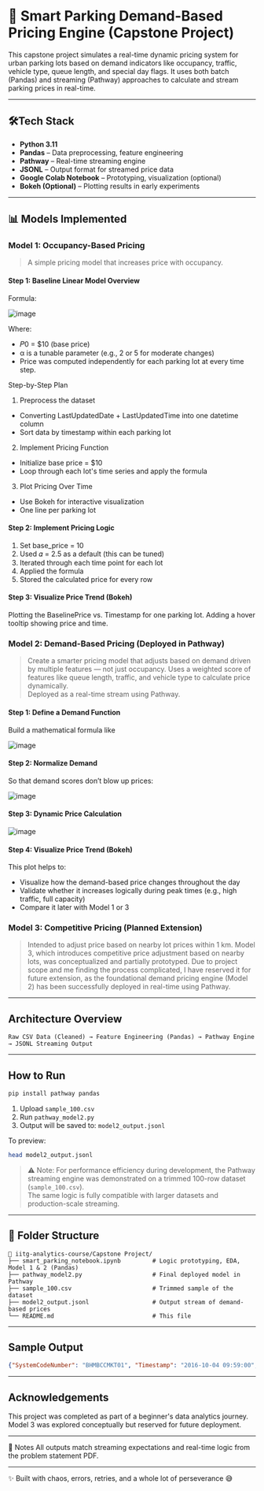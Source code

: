 
# 🚗 Smart Parking Demand-Based Pricing Engine (Capstone Project)

This capstone project simulates a real-time dynamic pricing system for urban parking lots based on demand indicators like occupancy, traffic, vehicle type, queue length, and special day flags. It uses both batch (Pandas) and streaming (Pathway) approaches to calculate and stream parking prices in real-time.

---

## 🛠Tech Stack

- **Python 3.11**
- **Pandas** – Data preprocessing, feature engineering
- **Pathway** – Real-time streaming engine
- **JSONL** – Output format for streamed price data
- **Google Colab Notebook** – Prototyping, visualization (optional)
- **Bokeh (Optional)** – Plotting results in early experiments

---

## 📊 Models Implemented

### Model 1: Occupancy-Based Pricing
> A simple pricing model that increases price with occupancy.

#### Step 1: Baseline Linear Model Overview
Formula:

![image](https://github.com/user-attachments/assets/a470bb43-94f7-4add-a885-bbc371c12836)

Where:
- 𝑃0 = $10 (base price)
- α is a tunable parameter (e.g., 2 or 5 for moderate changes)
- Price was computed independently for each parking lot at every time step.

Step-by-Step Plan
1. Preprocess the dataset
- Converting LastUpdatedDate + LastUpdatedTime into one datetime column
- Sort data by timestamp within each parking lot
2. Implement Pricing Function
- Initialize base price = $10
- Loop through each lot's time series and apply the formula
3. Plot Pricing Over Time
- Use Bokeh for interactive visualization
- One line per parking lot

#### Step 2: Implement Pricing Logic
1. Set base_price = 10
2. Used 𝛼 = 2.5 as a default (this can be tuned)
3. Iterated through each time point for each lot
4. Applied the formula
5. Stored the calculated price for every row

#### Step 3: Visualize Price Trend (Bokeh)
Plotting the BaselinePrice vs. Timestamp for one parking lot.
Adding a hover tooltip showing price and time.

### Model 2: Demand-Based Pricing (Deployed in Pathway)
> Create a smarter pricing model that adjusts based on demand driven by multiple features — not just occupancy.
> Uses a weighted score of features like queue length, traffic, and vehicle type to calculate price dynamically.  
Deployed as a real-time stream using Pathway.

#### Step 1: Define a Demand Function
Build a mathematical formula like

![image](https://github.com/user-attachments/assets/a8aa6f4d-d6d1-4345-9f0f-d2b202903aa0)

#### Step 2: Normalize Demand
So that demand scores don’t blow up prices:

![image](https://github.com/user-attachments/assets/ed2c2cde-3fa1-4ea6-b559-0afb871e12d8)

#### Step 3: Dynamic Price Calculation

![image](https://github.com/user-attachments/assets/9eb26e58-6780-4fcf-858c-90e916c64da9)

#### Step 4: Visualize Price Trend (Bokeh)
This plot helps to:
- Visualize how the demand-based price changes throughout the day
- Validate whether it increases logically during peak times (e.g., high traffic, full capacity)
- Compare it later with Model 1 or 3


### Model 3: Competitive Pricing (Planned Extension)
> Intended to adjust price based on nearby lot prices within 1 km.
Model 3, which introduces competitive price adjustment based on nearby lots, was conceptualized and partially prototyped. Due to project scope and me finding the process complicated, I have reserved it for future extension, as the foundational demand pricing engine (Model 2) has been successfully deployed in real-time using Pathway.

---

## Architecture Overview

```
Raw CSV Data (Cleaned) → Feature Engineering (Pandas) → Pathway Engine → JSONL Streaming Output
```



---

## How to Run

```bash
pip install pathway pandas
```

1. Upload `sample_100.csv`  
2. Run `pathway_model2.py`  
3. Output will be saved to: `model2_output.jsonl`

To preview:
```bash
head model2_output.jsonl
```
> ⚠️ Note: For performance efficiency during development, the Pathway streaming engine was demonstrated on a trimmed 100-row dataset (`sample_100.csv`).  
> The same logic is fully compatible with larger datasets and production-scale streaming.

---

## 📁 Folder Structure

```
📂 iitg-analytics-course/Capstone Project/
├── smart_parking_notebook.ipynb         # Logic prototyping, EDA, Model 1 & 2 (Pandas)
├── pathway_model2.py                    # Final deployed model in Pathway
├── sample_100.csv                       # Trimmed sample of the dataset
├── model2_output.jsonl                  # Output stream of demand-based prices
└── README.md                            # This file 
```

---

## Sample Output

```json
{"SystemCodeNumber": "BHMBCCMKT01", "Timestamp": "2016-10-04 09:59:00", "Occupancy": 150, "Capacity": 577, "DemandPrice": 10.14}
```

---

## Acknowledgements

This project was completed as part of a beginner's data analytics journey.  
Model 3 was explored conceptually but reserved for future deployment.

---

📌 Notes
All outputs match streaming expectations and real-time logic from the problem statement PDF.

---

✨ Built with chaos, errors, retries, and a whole lot of perseverance 😅
